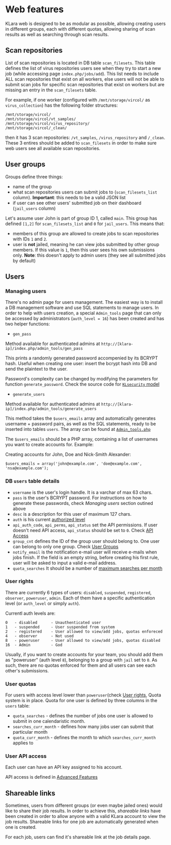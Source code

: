 # Web features

KLara web is designed to be as modular as possible, allowing creating users in different groups, each with different quotas, allowing sharing of scan results as well as searching through scan results.


## Scan repositories

List of scan repositories is located in DB table `scan_filesets`. This table defines the list of virus repositories users see when they try to start a new job (while accessing page `index.php/jobs/add`). This list needs to include ALL scan repositories that exist on all workers,  else users will not be able to submit scan jobs for specific scan repositories that exist on workers but are missing an entry in the `scan_filesets` table.

For example, if one worker (configured with `/mnt/storage/vircol/` as `virus_collection`) has the following folder structures:

```
/mnt/storage/vircol/
/mnt/storage/vircol/vt_samples/
/mnt/storage/vircol/virus_repository/
/mnt/storage/vircol/_clean/
```

then it has 3 scan repositories: `/vt_samples`, `/virus_repository` and `/_clean`. These 3 entires should be added to `scan_filesets` in order to make sure web users see all available scan repositories.


## User groups

Groups define three things:

* name of the group
* what scan repositories users can submit jobs to (`scan_filesets_list` column). **Important**: this needs to be a valid JSON list
* if user can see other users' submitted job on their dashboard (`jail_users` column)

Let's assume user John is part of group ID 1, called `main`. This group has defined `[1,2]` for `scan_filesets_list` and `0` for `jail_users`. This means that:

* members of this group are allowed to create jobs to scan repositories with IDs `1` and `2`.
* user is **not** jailed, meaning he can view jobs submitted by other group members. If this value is `1`, then this user sees his own submissions only. **Note**: this doesn't apply to admin users (they see all submitted jobs by default)

## Users

### Managing users

There's no admin page for users management. The easiest way is to install a DB management software and use SQL statements to manage users.
In order to help with users creation, a special `Admin_tools` page that can only be accessed by administrators (`auth_level = 16`) has been created and has two helper functions:

* `gen_pass`

Method available for authenticated admins at `http://[klara-ip]/index.php/admin_tools/gen_pass`

This prints a randomly generated password accompenied by its BCRYPT hash. Useful when creating one user: insert the bcrypt hash into DB and send the plaintext to the user.

Password's complexity can be changed by modifying the parameters for function `generate_password`. Check the source code for [`KLsecurity` model](https://github.com/KasperskyLab/klara/blob/master/web/application/models/Klsecurity.php)


* `generate_users`

Method available for authenticated admins at `http://[klara-ip]/index.php/admin_tools/generate_users`

This method takes the `$users_emails` array and automatically generates username + password pairs, as well as the SQL statements, ready to be inserted into tables `users`. The array can be found at [`Admin_tools.php`](https://github.com/KasperskyLab/klara/blob/master/web/application/controllers/Admin_tools.php)

The `$users_emails` should be a PHP array, containing a list of usernames you want to create accounts for. Example:

Creating accounts for John, Doe and Nick-Smith Alexander:

`$users_emails = array('john@example.com', 'doe@example.com', 'nsa@example.com');`

### DB `users` table details

* `username` is the user's login handle. It is a varchar of max 63 chars.
* `pass` is the user's BCRYPT password. For instructions on how to generate these passwords, check *Managing users* section outined above
* `desc` is a description for this user of maximum 127 chars.
* `auth` is his current [authorized level](#user-rights)
* `api_auth_code`, `api_perms`, `api_status` set the API permissions. If user doesn't need API access, `api_status` should be set to `0`. Check [API Access](#user-api-access)
* `group_cnt` defines the ID of the group user should belong to. One user can belong to only one group. Check [User Groups](#user-groups)
* `notify_email` is the notification e-mail user will receive e-mails when jobs finish. If the field is an empty string, before creating his first rule, user will be asked to input a valid e-mail address.
* `quota_searches` It should be a number of [maximum searches per month](#user-quotas)

### User rights

There are currently 6 types of users: `disabled`, `suspended`, `registered`, `observer`, `poweruser`, `admin`. Each of them have a specific authentication level (or `auth_level` or simply `auth`).

Currentl auth levels are:

```
0   - disabled      - Unauthenticated user
1   - suspended     - User suspended from system
2   - registered    - User allowed to view/add jobs, quotas enforeced
4   - observer      - Not used
8   - poweruser     - User allowed to view/add jobs, quotas disabled
16  - Admin         - God
```

Usually, if you want to create accounts for your team, you should add them as "poweruser" (auth level `8`), belonging to a group with `jail` set to `0`. As such, there are no quotas enforced for them and all users can see each other's submissions.

### User quotas

For users with access level lower than `poweruser`(check [User rights](#user-rights), Quota system is in place. Quota for one user is defined by three columns in the `users` table:

* `quota_searches` - defines the number of jobs one user is allowed to submit in one calendaristic month.
* `searches_curr_month` - defines how many jobs user can submit that particular month
* `quota_curr_month` - defines the month to which `searches_curr_month` applies to


### User API access

Each user can have an API key assigned to his account.

API access is defined in [Advanced Features](features_advanced.md)



## Shareable links

Sometimes, users from different groups (or even maybe jailed ones) would like to share their job results. In order to achieve this, *shareable links* have been created in order to allow anyone with a valid KLara account to view the job results. Shareable links for one job are automatically generated when one is created.

For each job, users can find it's shareable link at the job details page.